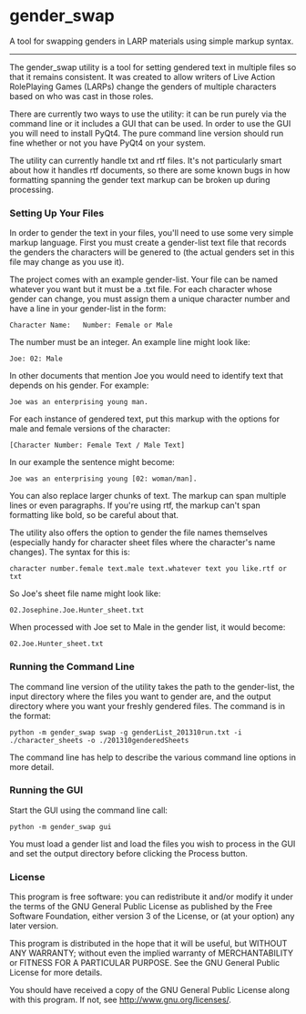 gender_swap
===========

A tool for swapping genders in LARP materials using simple markup syntax.

-----------------------

The gender_swap utility is a tool for setting gendered text in multiple files so that it remains consistent. It was created to allow writers of Live Action RolePlaying Games (LARPs) change the genders of multiple characters based on who was cast in those roles.

There are currently two ways to use the utility: it can be run purely via the command line or it includes a GUI that can be used. In order to use the GUI you will need to install PyQt4. The pure command line version should run fine whether or not you have PyQt4 on your system.

The utility can currently handle txt and rtf files. It's not particularly smart about how it handles rtf documents, so there are some known bugs in how formatting spanning the gender text markup can be broken up during processing. 

### Setting Up Your Files

In order to gender the text in your files, you'll need to use some very simple markup language. First you must create a gender-list text file that records the genders the characters will be genered to (the actual genders set in this file may change as you use it). 

The project comes with an example gender-list. Your file can be named whatever you want but it must be a .txt file. For each character whose gender can change, you must assign them a unique character number and have a line in your gender-list in the form:

    Character Name:   Number: Female or Male

The number must be an integer. An example line might look like:

    Joe: 02: Male

In other documents that mention Joe you would need to identify text that depends on his gender. For example:

    Joe was an enterprising young man.

For each instance of gendered text, put this markup with the options for male and female versions of the character:

    [Character Number: Female Text / Male Text]

In our example the sentence might become:

    Joe was an enterprising young [02: woman/man].

You can also replace larger chunks of text. The markup can span multiple lines or even paragraphs. If you're using rtf, the markup can't span formatting like bold, so be careful about that. 

The utility also offers the option to gender the file names themselves (especially handy for character sheet files where the character's name changes). The syntax for this is:

    character number.female text.male text.whatever text you like.rtf or txt

So Joe's sheet file name might look like:

    02.Josephine.Joe.Hunter_sheet.txt

When processed with Joe set to Male in the gender list, it would become:

    02.Joe.Hunter_sheet.txt

### Running the Command Line

The command line version of the utility takes the path to the gender-list, the input directory where the files you want to gender are, and the output directory where you want your freshly gendered files. The command is in the format:

    python -m gender_swap swap -g genderList_201310run.txt -i ./character_sheets -o ./201310genderedSheets

The command line has help to describe the various command line options in more detail. 

### Running the GUI

Start the GUI using the command line call:

    python -m gender_swap gui

You must load a gender list and load the files you wish to process in the GUI and set the output directory before clicking the Process button.

### License

This program is free software: you can redistribute it and/or modify
it under the terms of the GNU General Public License as published by
the Free Software Foundation, either version 3 of the License, or
(at your option) any later version.

This program is distributed in the hope that it will be useful,
but WITHOUT ANY WARRANTY; without even the implied warranty of
MERCHANTABILITY or FITNESS FOR A PARTICULAR PURPOSE.  See the
GNU General Public License for more details.

You should have received a copy of the GNU General Public License
along with this program.  If not, see <http://www.gnu.org/licenses/>.
